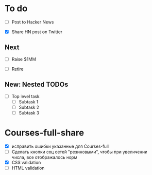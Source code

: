 # To do
- [ ] Post to Hacker News
- [x] Share HN post on Twitter


## Next
- [ ] Raise $1MM
- [ ] Retire


## New: Nested TODOs
- [ ] Top level task
    - [ ] Subtask 1
    - [ ] Subtask 2
    - [ ] Subtask 3

# Courses-full-share
- [x] исправить ошибки указанные для Courses-full
- [ ] Сделать кнопки соц сетей "резиновыми", чтобы при увеличении числа, все отображалось норм
- [x] CSS validation
- [ ] HTML validation
